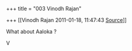 +++
title = "003 Vinodh Rajan"

+++
[[Vinodh Rajan	2011-01-18, 11:47:43 [Source](https://groups.google.com/g/samskrita/c/wKwopeB2obI)]]



What about Aaloka ?



V  


